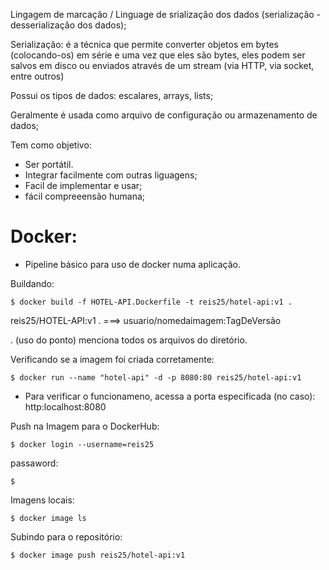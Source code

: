  Lingagem de marcação / Linguage de srialização dos dados (serialização - desserialização dos dados); 

Serialização: é a técnica que permite converter objetos em bytes (colocando-os) em série e uma vez que eles são bytes,
eles podem ser salvos em disco ou enviados através de um stream (via HTTP, via socket, entre outros)

Possui os tipos de dados: escalares, arrays, lists; 

Geralmente é usada como arquivo de configuração ou armazenamento de dados; 

Tem como objetivo: 
- Ser portátil. 
- Integrar facilmente com outras liguagens; 
- Facil de implementar e usar; 
- fácil compreeensão humana; 

# Docker: 

* Pipeline básico para uso de docker numa aplicação. 

Buildando: 

~~~Shell
$ docker build -f HOTEL-API.Dockerfile -t reis25/hotel-api:v1 . 
~~~
 
reis25/HOTEL-API:v1 . ===> usuario/nomedaimagem:TagDeVersão

. (uso do ponto) menciona todos os arquivos do diretório. 

Verificando se a imagem foi criada corretamente: 

~~~Shell
$ docker run --name "hotel-api" -d -p 8080:80 reis25/hotel-api:v1
~~~

* Para verificar o funcionameno, acessa a porta especificada (no caso): http:localhost:8080

Push na Imagem para o DockerHub: 

~~~Shell
$ docker login --username=reis25
~~~

passaword: 
~~~Shell
$
~~~

Imagens locais: 

~~~Shell
$ docker image ls
~~~

Subindo para o repositório: 
~~~Shell
$ docker image push reis25/hotel-api:v1
~~~